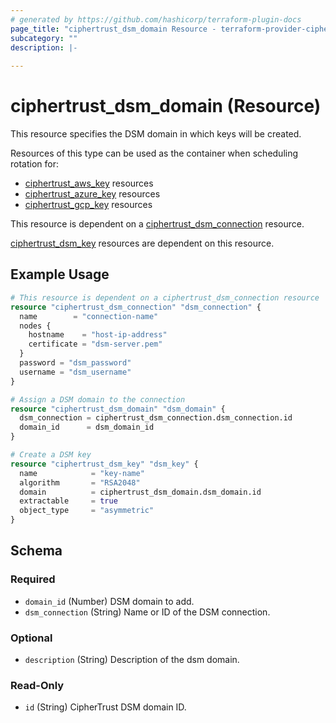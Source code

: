 ```yaml
---
# generated by https://github.com/hashicorp/terraform-plugin-docs
page_title: "ciphertrust_dsm_domain Resource - terraform-provider-ciphertrust"
subcategory: ""
description: |-
  
---
```


# ciphertrust_dsm_domain (Resource)

This resource specifies the DSM domain in which keys will be created.

Resources of this type can be used as the container when scheduling rotation for:
- [ciphertrust_aws_key](https://registry.terraform.io/providers/ThalesGroup/ciphertrust/latest/docs/resources/aws_key) resources
- [ciphertrust_azure_key](https://registry.terraform.io/providers/ThalesGroup/ciphertrust/latest/docs/resources/azure_key) resources
- [ciphertrust_gcp_key](https://registry.terraform.io/providers/ThalesGroup/ciphertrust/latest/docs/resources/gcp_key) resources

This resource is dependent on a [ciphertrust_dsm_connection](https://registry.terraform.io/providers/ThalesGroup/ciphertrust/latest/docs/resources/dsm_connection) resource.

[ciphertrust_dsm_key](https://registry.terraform.io/providers/ThalesGroup/ciphertrust/latest/docs/resources/dsm_key) resources are dependent on this resource.


## Example Usage

```terraform
# This resource is dependent on a ciphertrust_dsm_connection resource
resource "ciphertrust_dsm_connection" "dsm_connection" {
  name        = "connection-name"
  nodes {
    hostname    = "host-ip-address"
    certificate = "dsm-server.pem"
  }
  password = "dsm_password"
  username = "dsm_username"
}

# Assign a DSM domain to the connection
resource "ciphertrust_dsm_domain" "dsm_domain" {
  dsm_connection = ciphertrust_dsm_connection.dsm_connection.id
  domain_id      = dsm_domain_id
}

# Create a DSM key
resource "ciphertrust_dsm_key" "dsm_key" {
  name            = "key-name"
  algorithm       = "RSA2048"
  domain          = ciphertrust_dsm_domain.dsm_domain.id
  extractable     = true
  object_type     = "asymmetric"
}
```

<!-- schema generated by tfplugindocs -->
## Schema

### Required

- `domain_id` (Number) DSM domain to add.
- `dsm_connection` (String) Name or ID of the DSM connection.

### Optional

- `description` (String) Description of the dsm domain.

### Read-Only

- `id` (String) CipherTrust DSM domain ID.


